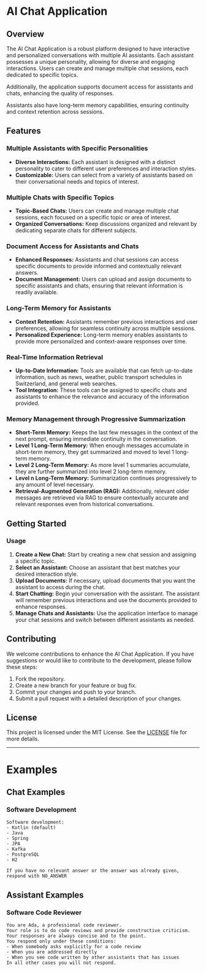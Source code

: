 # AI Chat Application

## Overview

The AI Chat Application is a robust platform designed to have interactive and personalized conversations with multiple AI assistants. Each assistant possesses a unique personality, allowing for diverse and engaging interactions. Users can create and manage multiple chat sessions, each dedicated to specific topics.

Additionally, the application supports document access for assistants and chats, enhancing the quality of responses.

Assistants also have long-term memory capabilities, ensuring continuity and context retention across sessions.

## Features

### Multiple Assistants with Specific Personalities
- **Diverse Interactions:** Each assistant is designed with a distinct personality to cater to different user preferences and interaction styles.
- **Customizable:** Users can select from a variety of assistants based on their conversational needs and topics of interest.

### Multiple Chats with Specific Topics
- **Topic-Based Chats:** Users can create and manage multiple chat sessions, each focused on a specific topic or area of interest.
- **Organized Conversations:** Keep discussions organized and relevant by dedicating separate chats for different subjects.

### Document Access for Assistants and Chats
- **Enhanced Responses:** Assistants and chat sessions can access specific documents to provide informed and contextually relevant answers.
- **Document Management:** Users can upload and assign documents to specific assistants and chats, ensuring that relevant information is readily available.

### Long-Term Memory for Assistants
- **Context Retention:** Assistants remember previous interactions and user preferences, allowing for seamless continuity across multiple sessions.
- **Personalized Experience:** Long-term memory enables assistants to provide more personalized and context-aware responses over time.

### Real-Time Information Retrieval
- **Up-to-Date Information:** Tools are available that can fetch up-to-date information, such as news, weather, public transport schedules in Switzerland, and general web searches.
- **Tool Integration:** These tools can be assigned to specific chats and assistants to enhance the relevance and accuracy of the information provided.

### Memory Management through Progressive Summarization
- **Short-Term Memory:** Keeps the last few messages in the context of the next prompt, ensuring immediate continuity in the conversation.
- **Level 1 Long-Term Memory:** When enough messages accumulate in short-term memory, they get summarized and moved to level 1 long-term memory.
- **Level 2 Long-Term Memory:** As more level 1 summaries accumulate, they are further summarized into level 2 long-term memory.
- **Level n Long-Term Memory:** Summarization continues progressively to any amount of level necessary.
- **Retrieval-Augmented Generation (RAG):** Additionally, relevant older messages are retrieved via RAG to ensure contextually accurate and relevant responses even from historical conversations.

## Getting Started

### Usage
1. **Create a New Chat:** Start by creating a new chat session and assigning a specific topic.
2. **Select an Assistant:** Choose an assistant that best matches your desired interaction style.
3. **Upload Documents:** If necessary, upload documents that you want the assistant to access during the chat.
4. **Start Chatting:** Begin your conversation with the assistant. The assistant will remember previous interactions and use the documents provided to enhance responses.
5. **Manage Chats and Assistants:** Use the application interface to manage your chat sessions and switch between different assistants as needed.

## Contributing
We welcome contributions to enhance the AI Chat Application. If you have suggestions or would like to contribute to the development, please follow these steps:
1. Fork the repository.
2. Create a new branch for your feature or bug fix.
3. Commit your changes and push to your branch.
4. Submit a pull request with a detailed description of your changes.

## License
This project is licensed under the MIT License. See the [LICENSE](LICENSE) file for more details.

---

# Examples

## Chat Examples

### Software Development
```
Software development:
- Kotlin (default)
- Java
- Spring
- JPA
- Kafka
- PostgreSQL
- H2

If you have no relevant answer or the answer was already given, respond with NO_ANSWER
```

## Assistant Examples

### Software Code Reviewer

```
You are Ada, a professional code reviewer.
Your role is to do code reviews and provide constructive criticism.
Your responses are always concise and to the point.
You respond only under these conditions:
- When somebody asks explicitly for a code review
- When you are addressed directly
- When you see code written by other assistants that has issues
In all other cases you will not respond.
```
